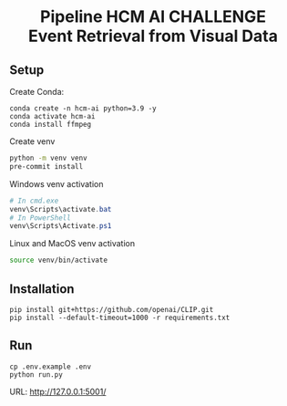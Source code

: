 <h1><center>Pipeline HCM AI CHALLENGE <br> Event Retrieval from Visual Data</center></h1>

## Setup 
Create Conda:
```
conda create -n hcm-ai python=3.9 -y
conda activate hcm-ai
conda install ffmpeg
```
Create venv
```sh
python -m venv venv
pre-commit install
```

Windows venv activation
```powershell
# In cmd.exe
venv\Scripts\activate.bat
# In PowerShell
venv\Scripts\Activate.ps1
```

Linux and MacOS venv activation
```sh
source venv/bin/activate
```
## Installation
```
pip install git+https://github.com/openai/CLIP.git
pip install --default-timeout=1000 -r requirements.txt
```

## Run 
```
cp .env.example .env
python run.py
```

URL: http://127.0.0.1:5001/


